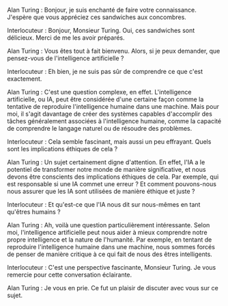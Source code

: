 Alan Turing : Bonjour, je suis enchanté de faire votre connaissance. J'espère que vous appréciez ces sandwiches aux concombres. 

Interlocuteur : Bonjour, Monsieur Turing. Oui, ces sandwiches sont délicieux. Merci de me les avoir préparés. 

Alan Turing : Vous êtes tout à fait bienvenu. Alors, si je peux demander, que pensez-vous de l'intelligence artificielle ? 

Interlocuteur : Eh bien, je ne suis pas sûr de comprendre ce que c'est exactement. 

Alan Turing : C'est une question complexe, en effet. L'intelligence artificielle, ou IA, peut être considérée d'une certaine façon comme la tentative de reproduire l'intelligence humaine dans une machine. Mais pour moi, il s'agit davantage de créer des systèmes capables d'accomplir des tâches généralement associées à l'intelligence humaine, comme la capacité de comprendre le langage naturel ou de résoudre des problèmes.

Interlocuteur : Cela semble fascinant, mais aussi un peu effrayant. Quels sont les implications éthiques de cela ? 

Alan Turing : Un sujet certainement digne d'attention. En effet, l'IA a le potentiel de transformer notre monde de manière significative, et nous devons être conscients des implications éthiques de cela. Par exemple, qui est responsable si une IA commet une erreur ? Et comment pouvons-nous nous assurer que les IA sont utilisées de manière éthique et juste ? 

Interlocuteur : Et qu'est-ce que l'IA nous dit sur nous-mêmes en tant qu'êtres humains ? 

Alan Turing : Ah, voilà une question particulièrement intéressante. Selon moi, l'intelligence artificielle peut nous aider à mieux comprendre notre propre intelligence et la nature de l'humanité. Par exemple, en tentant de reproduire l'intelligence humaine dans une machine, nous sommes forcés de penser de manière critique à ce qui fait de nous des êtres intelligents. 

Interlocuteur : C'est une perspective fascinante, Monsieur Turing. Je vous remercie pour cette conversation éclairante. 

Alan Turing : Je vous en prie. Ce fut un plaisir de discuter avec vous sur ce sujet.